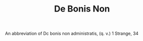 ---
title: De Bonis Non
letter: D
permalink: "/definitions/bld-de-bonis-non.html"
body: An abbreviation of Dc bonis non administratis, (q. v.) 1 Strange, 34
published_at: '2018-07-07'
source: Black's Law Dictionary 2nd Ed (1910)
layout: post
---